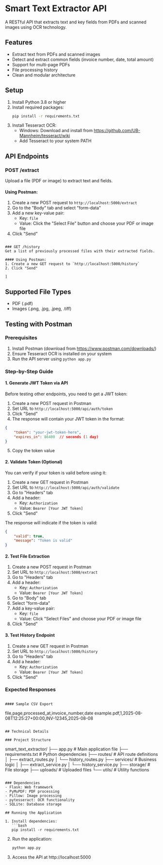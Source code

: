 # Smart Text Extractor API

A RESTful API that extracts text and key fields from PDFs and scanned images using OCR technology.

## Features

- Extract text from PDFs and scanned images
- Detect and extract common fields (invoice number, date, total amount)
- Support for multi-page PDFs
- File processing history
- Clean and modular architecture

## Setup

1. Install Python 3.8 or higher
2. Install required packages:
   ```bash
   pip install -r requirements.txt
   ```
3. Install Tesseract OCR:
   - Windows: Download and install from https://github.com/UB-Mannheim/tesseract/wiki
   - Add Tesseract to your system PATH

## API Endpoints

### POST /extract
Upload a file (PDF or image) to extract text and fields.

#### Using Postman:
1. Create a new POST request to `http://localhost:5000/extract`
2. Go to the "Body" tab and select "form-data"
3. Add a new key-value pair:
   - Key: `file`
   - Value: Click the "Select File" button and choose your PDF or image file
4. Click "Send"

```

### GET /history
Get a list of previously processed files with their extracted fields.

#### Using Postman:
1. Create a new GET request to `http://localhost:5000/history`
2. Click "Send"

]
```

## Supported File Types

- PDF (.pdf)
- Images (.png, .jpg, .jpeg, .tiff)

## Testing with Postman

### Prerequisites
1. Install Postman (download from https://www.postman.com/downloads/)
2. Ensure Tesseract OCR is installed on your system
3. Run the API server using `python app.py`

### Step-by-Step Guide

#### 1. Generate JWT Token via API
Before testing other endpoints, you need to get a JWT token:
1. Create a new POST request in Postman
2. Set URL to `http://localhost:5000/api/auth/token`
3. Click "Send"
4. The response will contain your JWT token in the format:
```json
{
    "token": "your-jwt-token-here",
    "expires_in": 86400  // seconds (1 day)
}
```
5. Copy the token value

#### 2. Validate Token (Optional)
You can verify if your token is valid before using it:
1. Create a new GET request in Postman
2. Set URL to `http://localhost:5000/api/auth/validate`
3. Go to "Headers" tab
4. Add a header:
   - Key: `Authorization`
   - Value: `Bearer [Your JWT Token]`
5. Click "Send"

The response will indicate if the token is valid:
```json
{
    "valid": true,
    "message": "Token is valid"
}
```

#### 2. Test File Extraction
1. Create a new POST request in Postman
2. Set URL to `http://localhost:5000/extract`
3. Go to "Headers" tab
4. Add a header:
   - Key: `Authorization`
   - Value: `Bearer [Your JWT Token]`
5. Go to "Body" tab
6. Select "form-data"
7. Add a key-value pair:
   - Key: `file`
   - Value: Click "Select Files" and choose your PDF or image file
8. Click "Send"

#### 3. Test History Endpoint
1. Create a new GET request in Postman
2. Set URL to `http://localhost:5000/history`
3. Go to "Headers" tab
4. Add a header:
   - Key: `Authorization`
   - Value: `Bearer [Your JWT Token]`
5. Click "Send"

### Expected Responses


```

#### Sample CSV Export
```
file,page,processed_at,invoice_number,date
example.pdf,1,2025-08-08T12:25:27+00:00,INV-12345,2025-08-08
```

## Technical Details

### Project Structure
```
smart_text_extractor/
├── app.py              # Main application file
├── requirements.txt    # Python dependencies
├── routes/            # API route definitions
│   ├── extract_routes.py
│   └── history_routes.py
├── services/          # Business logic
│   ├── extract_service.py
│   └── history_service.py
├── storage/           # File storage
├── uploads/           # Uploaded files
└── utils/            # Utility functions
```

### Dependencies
- Flask: Web framework
- PyMuPDF: PDF processing
- Pillow: Image processing
- pytesseract: OCR functionality
- SQLite: Database storage

## Running the Application

1. Install dependencies:
   ```bash
   pip install -r requirements.txt
   ```

2. Run the application:
   ```bash
   python app.py
   ```

3. Access the API at http://localhost:5000



